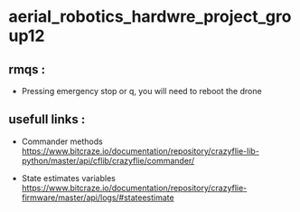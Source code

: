 # aerial_robotics_hardwre_project_group12



## rmqs : 
- Pressing emergency stop or q, you will need to reboot the drone

## usefull links : 
- Commander methods\
https://www.bitcraze.io/documentation/repository/crazyflie-lib-python/master/api/cflib/crazyflie/commander/

- State estimates variables\
 https://www.bitcraze.io/documentation/repository/crazyflie-firmware/master/api/logs/#stateestimate
 